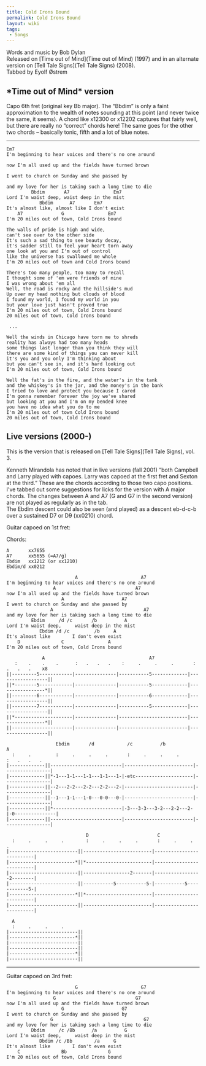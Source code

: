 ```yaml
---
title: Cold Irons Bound
permalink: Cold Irons Bound
layout: wiki
tags:
 - Songs
---
```


Words and music by Bob Dylan  
Released on [Time out of Mind](Time out of Mind) (1997) and
in an alternate version on [Tell Tale Signs](Tell Tale Signs)
(2008).  
Tabbed by Eyolf Østrem

<h2 class="songversion">
*Time out of Mind* version

</h2>
Capo 6th fret (original key Bb major).  
The “Bbdim” is only a faint approximation to the wealth of notes
sounding at this point (and never twice the same, it seems). A chord
like x12300 or x12202 captures that fairly well, but there are really no
“correct” chords here!  
The same goes for the other two chords – basically tonic, fifth and a
lot of blue notes.

* * * * *

    Em7
    I'm beginning to hear voices and there's no one around

    now I'm all used up and the fields have turned brown

    I went to church on Sunday and she passed by

    and my love for her is taking such a long time to die
             Bbdim       A7                Em7
    Lord I'm waist deep, waist deep in the mist
                Bbdim      A7       Em7
    It's almost like, almost like I don't exist
        A7              G                Em7
    I'm 20 miles out of town, Cold Irons bound

    The walls of pride is high and wide,
    can't see over to the other side
    It's such a sad thing to see beauty decay,
    it's sadder still to feel your heart torn away
    one look at you and I'm out of control
    like the universe has swallowed me whole
    I'm 20 miles out of town and Cold Irons bound

    There's too many people, too many to recall
    I thought some of 'em were friends of mine
    I was wrong about 'em all
    Well, the road is rocky and the hillside's mud
    Up over my head nothing but clouds of blood
    I found my world, I found my world in you
    but your love just hasn't proved true
    I'm 20 miles out of town, Cold Irons bound
    20 miles out of town, Cold Irons bound

     ...

    Well the winds in Chicago have torn me to shreds
    reality has always had too many heads
    some things last longer than you think they will
    there are some kind of things you can never kill
    it's you and you only I'm thinking about
    but you can't see in, and it's hard looking out
    I'm 20 miles out of town, Cold Irons bound

    Well the fat's in the fire, and the water's in the tank
    and the whiskey's in the jar, and the money's in the bank
    I tried to love and protect you because I cared
    I'm gonna remember forever the joy we've shared
    but looking at you and I'm on my bended knee
    you have no idea what you do to me
    I'm 20 miles out of town Cold Irons bound
    20 miles out of town, Cold Irons bound

<h2 class="songversion">
Live versions (2000-)

</h2>
This is the version that is released on [Tell Tale
Signs](Tell Tale Signs), vol. 3.

Kenneth Mirandola has noted that in live versions (fall 2001) “both
Campbell and Larry played with capoes. Larry was capoed at the first
fret and Sexton at the third.” These are the chords according to those
two capo positions.  
I've tabbed out some suggestions for licks for the version with A major
chords. The changes between A and A7 (G and G7 in the second version)
are not played as regularly as in the tab.  
The Ebdim descent could also be seen (and played) as a descent eb-d-c-b
over a sustained D7 or D9 (xx0210) chord.

Guitar capoed on 1st fret:

Chords:

    A       xx7655
    A7      xx5655 (=A7/g)
    Ebdim   xx1212 (or xx1210)
    Ebdim/d xx0212

                             A                       A7
    I'm beginning to hear voices and there's no one around
                     A                             A7
    now I'm all used up and the fields have turned brown
                        A                     A7
    I went to church on Sunday and she passed by
                    A                                 A7
    and my love for her is taking such a long time to die
             Ebdim     /d /c       /b          A
    Lord I'm waist deep,     waist deep in the mist
                Ebdim /d /c         /b     A
    It's almost like        I don't even exist
        D               C                A
    I'm 20 miles out of town, Cold Irons bound

                 A                                      A7
       :    .    .    .      :   .   .   .    :     .     .     .       :   .   .   .    x8
    ||---------5------------|---------------|-----------5-------------|------------------||
    ||*--------5------------|---------------|-----------5-------------|-----------------*||
    ||---------6------------|---------------|-----------6-------------|------------------||
    ||---------7------------|---------------|-----------5-------------|------------------||
    ||*---------------------|---------------|-------------------------|-----------------*||
    ||----------------------|---------------|-------------------------|------------------||

                      Ebdim       /d            /c          /b            A
      :     .         :     .     .     .       :     .     .     .       :   .   .   .
    |-------------||--------------------------|-------------------------|-----------------|
    |-------------||*-1---1-1---1-1---1-1---1-|-etc---------------------|-----------------|
    |-------------||--2---2-2---2-2---2-2---2-|-------------------------|-----------------|
    |-------------||--1---1-1---1-0---0-0---0-|-------------------------|-----------------|
    |-------------||*-------------------------|-3---3-3---3-2---2-2---2-|-0---------------|
    |-------------||--------------------------|-------------------------|-----------------|

                                 D                         C
      :     .     .     .        :     .     .     .       :     .     .     .
    |-------------------------||-------------------------|--------------------------|
    |------------------------*||*------------------------|--------------------------|
    |-------------------------||-----------------2-------|-----------------2--------|
    |-------------------------||-----------5-----------5-|-----------5------------5-|
    |------------------------*||*------------------------|--------------------------|
    |-------------------------||-------------------------|--------------------------|

      A
      :     .     .     .
    |-------------------------||
    |------------------------*||
    |-------------------------||
    |-------------------------||
    |------------------------*||
    |-------------------------||

* * * * *

Guitar capoed on 3rd fret:

                             G                       G7
    I'm beginning to hear voices and there's no one around
                     G                             G7
    now I'm all used up and the fields have turned brown
                        G                     G7
    I went to church on Sunday and she passed by
                    G                                 G7
    and my love for her is taking such a long time to die
             Dbdim     /c /Bb      /a          G
    Lord I'm waist deep,     waist deep in the mist
                Dbdim /c /Bb        /a     G
    It's almost like        I don't even exist
        C               Bb               G
    I'm 20 miles out of town, Cold Irons bound
